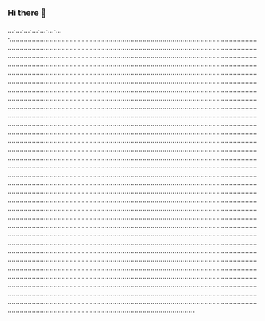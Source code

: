 ### Hi there 👋

…·…·…·…·…·…·…·............................................................................................................................................................................................................................................................................................................................................................................................................................................................................................................................................................................................................................................................................................................................................................................................................................................................................................................................................................................................................................................................................................................................................................................................................................................................................................................................................................................................................................................................................................................................................................................................................................................................................................................................................................................................................................................................................................................................................................................................................................................................................................................................................................................................................................................................................................................................................................................................................................................................................................................................................................................................................................................................................................................................................................................................................................................................................................................................................................................................................................................................................................................................................................................................................................................................................................................................................................................................................................................................................................................................................................................................................................................................................................................................................................................................................................................................................................................................................................................................................................................................................................................................................................................................................................